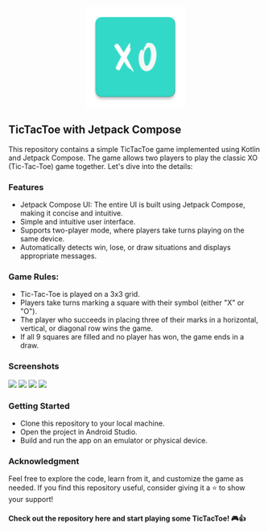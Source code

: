 <div align="center">
<img width="200" src="app/src/main/res/mipmap-xxxhdpi/ic_launcher.webp" alt="TicTacToe">
</div>

## TicTacToe with Jetpack Compose
This repository contains a simple TicTacToe game implemented using Kotlin and Jetpack Compose. The game allows two players to play the classic XO (Tic-Tac-Toe) game together. Let's dive into the details:
### Features
- Jetpack Compose UI: The entire UI is built using Jetpack Compose, making it concise and intuitive.
- Simple and intuitive user interface.
- Supports two-player mode, where players take turns playing on the same device.
- Automatically detects win, lose, or draw situations and displays appropriate messages.
### Game Rules:
- Tic-Tac-Toe is played on a 3x3 grid.
- Players take turns marking a square with their symbol (either "X" or "O").
- The player who succeeds in placing three of their marks in a horizontal, vertical, or diagonal row wins the game.
- If all 9 squares are filled and no player has won, the game ends in a draw.
### Screenshots

<img src="https://github.com/junaidahmed57/tictactoe-game/assets/32070197/ef648c4c-ebd7-4440-969b-e7da1601c586" width="17%" >
<img src="https://github.com/junaidahmed57/tictactoe-game/assets/32070197/bf8b3c0c-4df7-4923-b16c-7a39a04e8c07" width="17%" >
<img src="https://github.com/junaidahmed57/tictactoe-game/assets/32070197/e050e6a2-6687-4c2d-9e85-1b7c06179ca6" width="17%" >
<img src="https://github.com/junaidahmed57/tictactoe-game/assets/32070197/9600c7bc-8b88-48bd-831a-2d9249aa966e" width="17%" >

### Getting Started 
- Clone this repository to your local machine.
- Open the project in Android Studio.
- Build and run the app on an emulator or physical device.
### Acknowledgment
Feel free to explore the code, learn from it, and customize the game as needed. If you find this repository useful, consider giving it a ⭐️ to show your support!
#### Check out the repository here and start playing some TicTacToe! 🎮👍
